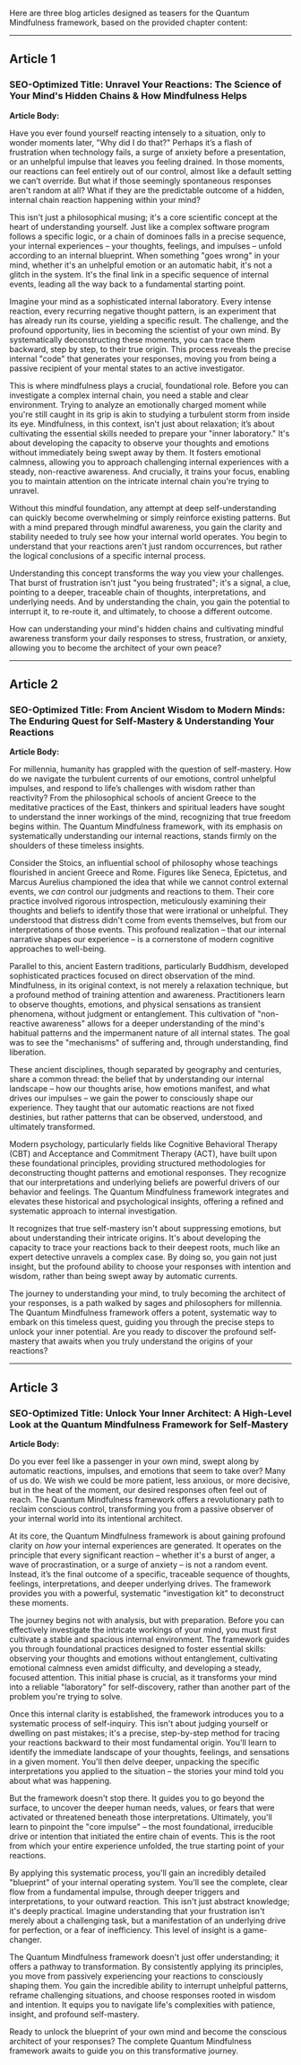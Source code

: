 Here are three blog articles designed as teasers for the Quantum Mindfulness framework, based on the provided chapter content:

---

## Article 1

### SEO-Optimized Title: Unravel Your Reactions: The Science of Your Mind's Hidden Chains & How Mindfulness Helps

**Article Body:**

Have you ever found yourself reacting intensely to a situation, only to wonder moments later, "Why did I do that?" Perhaps it’s a flash of frustration when technology fails, a surge of anxiety before a presentation, or an unhelpful impulse that leaves you feeling drained. In those moments, our reactions can feel entirely out of our control, almost like a default setting we can’t override. But what if those seemingly spontaneous responses aren't random at all? What if they are the predictable outcome of a hidden, internal chain reaction happening within your mind?

This isn't just a philosophical musing; it's a core scientific concept at the heart of understanding yourself. Just like a complex software program follows a specific logic, or a chain of dominoes falls in a precise sequence, your internal experiences – your thoughts, feelings, and impulses – unfold according to an internal blueprint. When something "goes wrong" in your mind, whether it's an unhelpful emotion or an automatic habit, it's not a glitch in the system. It's the final link in a specific sequence of internal events, leading all the way back to a fundamental starting point.

Imagine your mind as a sophisticated internal laboratory. Every intense reaction, every recurring negative thought pattern, is an experiment that has already run its course, yielding a specific result. The challenge, and the profound opportunity, lies in becoming the scientist of your own mind. By systematically deconstructing these moments, you can trace them backward, step by step, to their true origin. This process reveals the precise internal "code" that generates your responses, moving you from being a passive recipient of your mental states to an active investigator.

This is where mindfulness plays a crucial, foundational role. Before you can investigate a complex internal chain, you need a stable and clear environment. Trying to analyze an emotionally charged moment while you're still caught in its grip is akin to studying a turbulent storm from inside its eye. Mindfulness, in this context, isn't just about relaxation; it’s about cultivating the essential skills needed to prepare your "inner laboratory." It's about developing the capacity to observe your thoughts and emotions without immediately being swept away by them. It fosters emotional calmness, allowing you to approach challenging internal experiences with a steady, non-reactive awareness. And crucially, it trains your focus, enabling you to maintain attention on the intricate internal chain you're trying to unravel.

Without this mindful foundation, any attempt at deep self-understanding can quickly become overwhelming or simply reinforce existing patterns. But with a mind prepared through mindful awareness, you gain the clarity and stability needed to truly see how your internal world operates. You begin to understand that your reactions aren't just random occurrences, but rather the logical conclusions of a specific internal process.

Understanding this concept transforms the way you view your challenges. That burst of frustration isn't just "you being frustrated"; it's a signal, a clue, pointing to a deeper, traceable chain of thoughts, interpretations, and underlying needs. And by understanding the chain, you gain the potential to interrupt it, to re-route it, and ultimately, to choose a different outcome.

How can understanding your mind's hidden chains and cultivating mindful awareness transform your daily responses to stress, frustration, or anxiety, allowing you to become the architect of your own peace?

---

## Article 2

### SEO-Optimized Title: From Ancient Wisdom to Modern Minds: The Enduring Quest for Self-Mastery & Understanding Your Reactions

**Article Body:**

For millennia, humanity has grappled with the question of self-mastery. How do we navigate the turbulent currents of our emotions, control unhelpful impulses, and respond to life’s challenges with wisdom rather than reactivity? From the philosophical schools of ancient Greece to the meditative practices of the East, thinkers and spiritual leaders have sought to understand the inner workings of the mind, recognizing that true freedom begins within. The Quantum Mindfulness framework, with its emphasis on systematically understanding our internal reactions, stands firmly on the shoulders of these timeless insights.

Consider the Stoics, an influential school of philosophy whose teachings flourished in ancient Greece and Rome. Figures like Seneca, Epictetus, and Marcus Aurelius championed the idea that while we cannot control external events, we *can* control our judgments and reactions to them. Their core practice involved rigorous introspection, meticulously examining their thoughts and beliefs to identify those that were irrational or unhelpful. They understood that distress didn't come from events themselves, but from our interpretations of those events. This profound realization – that our internal narrative shapes our experience – is a cornerstone of modern cognitive approaches to well-being.

Parallel to this, ancient Eastern traditions, particularly Buddhism, developed sophisticated practices focused on direct observation of the mind. Mindfulness, in its original context, is not merely a relaxation technique, but a profound method of training attention and awareness. Practitioners learn to observe thoughts, emotions, and physical sensations as transient phenomena, without judgment or entanglement. This cultivation of "non-reactive awareness" allows for a deeper understanding of the mind's habitual patterns and the impermanent nature of all internal states. The goal was to see the "mechanisms" of suffering and, through understanding, find liberation.

These ancient disciplines, though separated by geography and centuries, share a common thread: the belief that by understanding our internal landscape – how our thoughts arise, how emotions manifest, and what drives our impulses – we gain the power to consciously shape our experience. They taught that our automatic reactions are not fixed destinies, but rather patterns that can be observed, understood, and ultimately transformed.

Modern psychology, particularly fields like Cognitive Behavioral Therapy (CBT) and Acceptance and Commitment Therapy (ACT), have built upon these foundational principles, providing structured methodologies for deconstructing thought patterns and emotional responses. They recognize that our interpretations and underlying beliefs are powerful drivers of our behavior and feelings. The Quantum Mindfulness framework integrates and elevates these historical and psychological insights, offering a refined and systematic approach to internal investigation.

It recognizes that true self-mastery isn't about suppressing emotions, but about understanding their intricate origins. It's about developing the capacity to trace your reactions back to their deepest roots, much like an expert detective unravels a complex case. By doing so, you gain not just insight, but the profound ability to choose your responses with intention and wisdom, rather than being swept away by automatic currents.

The journey to understanding your mind, to truly becoming the architect of your responses, is a path walked by sages and philosophers for millennia. The Quantum Mindfulness framework offers a potent, systematic way to embark on this timeless quest, guiding you through the precise steps to unlock your inner potential. Are you ready to discover the profound self-mastery that awaits when you truly understand the origins of your reactions?

---

## Article 3

### SEO-Optimized Title: Unlock Your Inner Architect: A High-Level Look at the Quantum Mindfulness Framework for Self-Mastery

**Article Body:**

Do you ever feel like a passenger in your own mind, swept along by automatic reactions, impulses, and emotions that seem to take over? Many of us do. We wish we could be more patient, less anxious, or more decisive, but in the heat of the moment, our desired responses often feel out of reach. The Quantum Mindfulness framework offers a revolutionary path to reclaim conscious control, transforming you from a passive observer of your internal world into its intentional architect.

At its core, the Quantum Mindfulness framework is about gaining profound clarity on *how* your internal experiences are generated. It operates on the principle that every significant reaction – whether it's a burst of anger, a wave of procrastination, or a surge of anxiety – is not a random event. Instead, it’s the final outcome of a specific, traceable sequence of thoughts, feelings, interpretations, and deeper underlying drives. The framework provides you with a powerful, systematic "investigation kit" to deconstruct these moments.

The journey begins not with analysis, but with preparation. Before you can effectively investigate the intricate workings of your mind, you must first cultivate a stable and spacious internal environment. The framework guides you through foundational practices designed to foster essential skills: observing your thoughts and emotions without entanglement, cultivating emotional calmness even amidst difficulty, and developing a steady, focused attention. This initial phase is crucial, as it transforms your mind into a reliable "laboratory" for self-discovery, rather than another part of the problem you're trying to solve.

Once this internal clarity is established, the framework introduces you to a systematic process of self-inquiry. This isn't about judging yourself or dwelling on past mistakes; it's a precise, step-by-step method for tracing your reactions backward to their most fundamental origin. You'll learn to identify the immediate landscape of your thoughts, feelings, and sensations in a given moment. You'll then delve deeper, unpacking the specific interpretations you applied to the situation – the stories your mind told you about what was happening.

But the framework doesn't stop there. It guides you to go beyond the surface, to uncover the deeper human needs, values, or fears that were activated or threatened beneath those interpretations. Ultimately, you'll learn to pinpoint the "core impulse" – the most foundational, irreducible drive or intention that initiated the entire chain of events. This is the root from which your entire experience unfolded, the true starting point of your reactions.

By applying this systematic process, you'll gain an incredibly detailed "blueprint" of your internal operating system. You'll see the complete, clear flow from a fundamental impulse, through deeper triggers and interpretations, to your outward reaction. This isn't just abstract knowledge; it's deeply practical. Imagine understanding that your frustration isn't merely about a challenging task, but a manifestation of an underlying drive for perfection, or a fear of inefficiency. This level of insight is a game-changer.

The Quantum Mindfulness framework doesn't just offer understanding; it offers a pathway to transformation. By consistently applying its principles, you move from passively experiencing your reactions to consciously shaping them. You gain the incredible ability to interrupt unhelpful patterns, reframe challenging situations, and choose responses rooted in wisdom and intention. It equips you to navigate life's complexities with patience, insight, and profound self-mastery.

Ready to unlock the blueprint of your own mind and become the conscious architect of your responses? The complete Quantum Mindfulness framework awaits to guide you on this transformative journey.